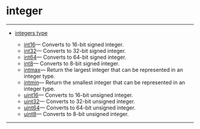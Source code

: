 <!DOCTYPE html PUBLIC "-//W3C//DTD XHTML 1.0 Strict//EN"
"http://www.w3.org/TR/xhtml1/DTD/xhtml1-strict.dtd">
<head>
<html xmlns = "http://www.w3.org/1999/xhtml">
<meta name="generator" content=
"HTML Generated by Nelson"/>
<title>integer</title>
</head>

<body>
<body>
<h1 class = "refname">integer</h1>
<hr/>

<div>
<ul>
<li><a href = "chapter_integer.md" class = "chapter">integers type</a></li>
<ul class = "list-chapter">
<li><a href = int16.md class = "refentry">int16</a>&mdash; <span class = "refentry-description">Converts to 16-bit signed integer.</span></li>
<li><a href = int32.md class = "refentry">int32</a>&mdash; <span class = "refentry-description">Converts to 32-bit signed integer.</span></li>
<li><a href = int64.md class = "refentry">int64</a>&mdash; <span class = "refentry-description">Converts to 64-bit signed integer.</span></li>
<li><a href = int8.md class = "refentry">int8</a>&mdash; <span class = "refentry-description">Converts to 8-bit signed integer.</span></li>
<li><a href = intmax.md class = "refentry">intmax</a>&mdash; <span class = "refentry-description">Return the largest integer that can be represented in an integer type.</span></li>
<li><a href = intmin.md class = "refentry">intmin</a>&mdash; <span class = "refentry-description">Return the smallest integer that can be represented in an integer type.</span></li>
<li><a href = uint16.md class = "refentry">uint16</a>&mdash; <span class = "refentry-description">Converts to 16-bit unsigned integer.</span></li>
<li><a href = uint32.md class = "refentry">uint32</a>&mdash; <span class = "refentry-description">Converts to 32-bit unsigned integer.</span></li>
<li><a href = uint64.md class = "refentry">uint64</a>&mdash; <span class = "refentry-description">Converts to 64-bit unsigned integer.</span></li>
<li><a href = uint8.md class = "refentry">uint8</a>&mdash; <span class = "refentry-description">Converts to 8-bit unsigned integer.</span></li>
</ul>
</ul>
</div>
<hr/>

</body>
</html>

